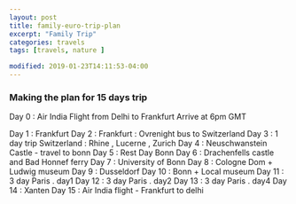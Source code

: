 ```yaml
---
layout: post
title: family-euro-trip-plan
excerpt: "Family Trip"
categories: travels
tags: [travels, nature ]

modified: 2019-01-23T14:11:53-04:00
---
```


### Making the plan for 15 days trip

Day 0 : Air India Flight from Delhi to Frankfurt
        Arrive at 6pm GMT

Day 1 : Frankfurt
Day 2 : Frankfurt : Ovrenight bus to Switzerland
Day 3 : 1 day trip Switzerland : Rhine , Lucerne , Zurich
Day 4 : Neuschwanstein Castle - travel to bonn
Day 5 : Rest Day Bonn
Day 6 : Drachenfells castle and Bad Honnef ferry
Day 7 : University of Bonn
Day 8 : Cologne Dom + Ludwig museum
Day 9 : Dusseldorf
Day 10 : Bonn + Local museum
Day 11 : 3 day Paris . day1
Day 12 : 3 day Paris . day2
Day 13 : 3 day Paris . day4
Day 14 : Xanten
Day 15 : Air India flight - Frankfurt to delhi
